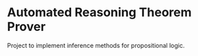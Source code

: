 # Automated Reasoning Theorem Prover
Project to implement inference methods for propositional logic.
